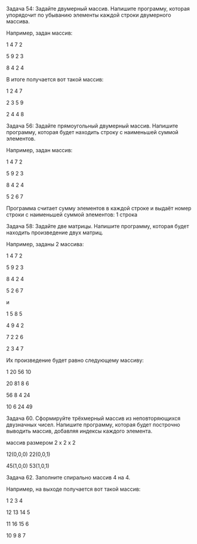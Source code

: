 Задача 54: Задайте двумерный массив. Напишите программу, которая упорядочит по убыванию элементы каждой строки двумерного массива.

Например, задан массив:

1 4 7 2

5 9 2 3

8 4 2 4

В итоге получается вот такой массив:

1 2 4 7

2 3 5 9

2 4 4 8

Задача 56: Задайте прямоугольный двумерный массив. Напишите программу, которая будет находить строку с наименьшей суммой элементов.

Например, задан массив:

1 4 7 2

5 9 2 3

8 4 2 4

5 2 6 7

Программа считает сумму элементов в каждой строке и выдаёт номер строки с наименьшей суммой элементов: 1 строка

Задача 58: Задайте две матрицы. Напишите программу, которая будет находить произведение двух матриц.

Например, заданы 2 массива:

1 4 7 2

5 9 2 3

8 4 2 4

5 2 6 7

и

1 5 8 5

4 9 4 2

7 2 2 6

2 3 4 7

Их произведение будет равно следующему массиву:

1 20 56 10

20 81 8 6

56 8 4 24

10 6 24 49

Задача 60. Сформируйте трёхмерный массив из неповторяющихся двузначных чисел. Напишите программу, которая будет построчно выводить массив, добавляя индексы каждого элемента.

массив размером 2 x 2 x 2

12(0,0,0) 22(0,0,1)

45(1,0,0) 53(1,0,1)

Задача 62. Заполните спирально массив 4 на 4.

Например, на выходе получается вот такой массив:

1 2 3 4

12 13 14 5

11 16 15 6

10 9 8 7